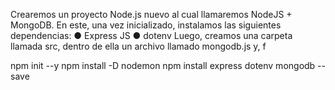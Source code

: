 Crearemos un proyecto Node.js nuevo al cual llamaremos
NodeJS + MongoDB. En este, una vez inicializado,
instalamos las siguientes dependencias:
● Express JS
● dotenv
Luego, creamos una carpeta llamada src, dentro de
ella un archivo llamado mongodb.js y, f

npm init --y
npm install -D nodemon 
npm install express dotenv mongodb --save
